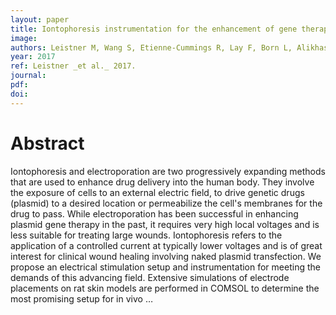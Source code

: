 ```yaml
---
layout: paper
title: Iontophoresis instrumentation for the enhancement of gene therapy in wound healing
image:
authors: Leistner M, Wang S, Etienne-Cummings R, Lay F, Born L, Alikhassy Z, Ahmed AK, and Harmon JW.
year: 2017
ref: Leistner _et al._ 2017.
journal: 
pdf: 
doi: 
---
```


# Abstract
Iontophoresis and electroporation are two progressively expanding methods that are used to enhance drug delivery into the human body. They involve the exposure of cells to an external electric field, to drive genetic drugs (plasmid) to a desired location or permeabilize the cell's membranes for the drug to pass. While electroporation has been successful in enhancing plasmid gene therapy in the past, it requires very high local voltages and is less suitable for treating large wounds. Iontophoresis refers to the application of a controlled current at typically lower voltages and is of great interest for clinical wound healing involving naked plasmid transfection. We propose an electrical stimulation setup and instrumentation for meeting the demands of this advancing field. Extensive simulations of electrode placements on rat skin models are performed in COMSOL to determine the most promising setup for in vivo …

